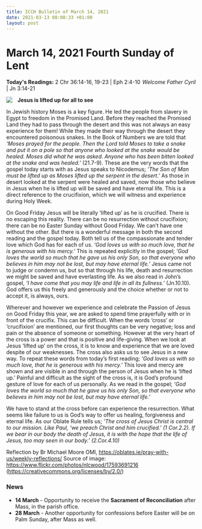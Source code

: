 ```yaml
---
title: ICCH Bulletin of March 14, 2021
date: 2021-03-13 08:08:33 +01:00
layout: post
---
```


# March 14, 2021 Fourth Sunday of Lent
<span style="float: right"><em>Welcome Father Cyril</em></span>
**Today's Readings:** 2 Chr 36:14-16, 19-23 | Eph 2:4-10 | Jn 3:14-21


<img style="float: left; margin-right: 1em;" src="https://1.bp.blogspot.com/-zQhsddOTeMc/WpndhWZ9yNI/AAAAAAAAG8U/kbYIIq0vLSAo1jbxhJxq7NiOli6vPfRPACKgBGAs/s640/for-god-so-loved-the-world-white-text-on-orange.png">

**Jesus is lifted up for all to see**

In Jewish history Moses is a key figure. He led the people from slavery in Egypt to freedom in the Promised Land. Before they reached the Promised Land they had to pass through the desert and this was not always an easy experience for them! While they made their way through the desert they encountered poisonous snakes. In the Book of Numbers we are told that *‘Moses prayed for the people. Then the Lord told Moses to take a snake and put it on a pole so that anyone who looked at the snake would be healed. Moses did what he was asked. Anyone who has been bitten looked at the snake and was healed.’* (21.7-9). These are the very words that the gospel today starts with as Jesus speaks to Nicodemus; *‘The Son of Man must be lifted up as Moses lifted up the serpent in the desert.’* As those in desert looked at the serpent were healed and saved, now those who believe in Jesus when he is lifted up will be saved and have eternal life. This is a direct reference to the crucifixion, which we will witness and experience during Holy Week.

On Good Friday Jesus will be literally ‘lifted up’ as he is crucified. There is no escaping this reality. There can be no resurrection without crucifixion; there can be no Easter Sunday without Good Friday. We can’t have one without the other. But there is a wonderful message in both the second reading and the gospel today. Both tell us of the compassionate and tender love which God has for each of us. *‘God loves us with so much love, that he is generous with his mercy.’*  This is repeated explicitly in the gospel; *‘God loves the world so much that he gave us his only Son, so that everyone who believes in him may not be lost, but may have eternal life.’* Jesus came not to judge or condemn us, but so that through his life, death and resurrection we might be saved and have everlasting life. As we also read in John’s gospel, *‘I have come that you may life and life in all its fullness.’* (Jn.10.10). God offers us this freely and generously and the choice whether or not to accept it, is always, ours.

Wherever and however we experience and celebrate the Passion of Jesus on Good Friday this year, we are asked to spend time prayerfully with or in front of the crucifix. This can be difficult. When the words ‘cross’ or ‘crucifixion’ are mentioned, our first thoughts can be very negative; loss and pain or the absence of someone or something. However at the very heart of the cross is a power and that is positive and life-giving. When we look at Jesus ‘lifted up’ on the cross, it is to know and experience that we are loved despite of our weaknesses. The cross also asks us to see Jesus in a new way. To repeat these words from today’s first reading; *‘God loves us with so much love, that he is generous with his mercy.’*  This love and mercy are shown and are visible in and through the person of Jesus when he is ‘lifted up.’ Painful and difficult as the sight of the cross is, it is God’s profound gesture of love for each of us personally. As we read in the gospel; *‘God loves the world so much that he gave us his only Son, so that everyone who believes in him may not be lost, but may have eternal life.’*

We have to stand at the cross before can experience the resurrection. What seems like failure to us is God’s way to offer us healing, forgiveness and eternal life. As our Oblate Rule tells us; *‘The cross of Jesus Christ is central to our mission. Like Paul, ‘we preach Christ and him crucified.’ (1 Cor.2.2).  If we bear in our body the death of Jesus, it is with the hope that the life of Jesus, too may seen in our body.’ (2.Cor.4.10)*

Reflection by Br Michael Moore OMI, https://oblates.ie/pray-with-us/weekly-reflections/
Source of image: https://www.flickr.com/photos/nlcwood/17593691216 (https://creativecommons.org/licenses/by/2.0/)

### News 

* **14 March** - Opportunity to receive the **Sacrament of Reconciliation** after Mass, in the parish office.
* **28 March** - Another opportunity for confessions before Easter will be on Palm Sunday, after Mass as well.
